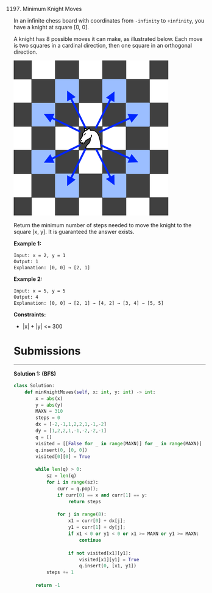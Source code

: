 1197. Minimum Knight Moves

In an infinite chess board with coordinates from `-infinity` to `+infinity`, you have a knight at square [0, 0].

A knight has 8 possible moves it can make, as illustrated below. Each move is two squares in a cardinal direction, then one square in an orthogonal direction.

![1197_knight](img/1197_knight.png)

Return the minimum number of steps needed to move the knight to the square [x, y].  It is guaranteed the answer exists.

 
**Example 1:**
```
Input: x = 2, y = 1
Output: 1
Explanation: [0, 0] → [2, 1]
```
**Example 2:**
```
Input: x = 5, y = 5
Output: 4
Explanation: [0, 0] → [2, 1] → [4, 2] → [3, 4] → [5, 5]
``` 

**Constraints:**

* |x| + |y| <= 300

# Submissions
---
**Solution 1: (BFS)**
```python
class Solution:
    def minKnightMoves(self, x: int, y: int) -> int:
        x = abs(x)
        y = abs(y)
        MAXN = 310
        steps = 0
        dx = [-2,-1,1,2,2,1,-1,-2]
        dy = [1,2,2,1,-1,-2,-2,-1]
        q = []
        visited = [[False for _ in range(MAXN)] for _ in range(MAXN)]
        q.insert(0, [0, 0])        
        visited[0][0] = True
        
        while len(q) > 0:
            sz = len(q)
            for i in range(sz):
                curr = q.pop();
                if curr[0] == x and curr[1] == y:
                    return steps
                
                for j in range(8):
                    x1 = curr[0] + dx[j];
                    y1 = curr[1] + dy[j];
                    if x1 < 0 or y1 < 0 or x1 >= MAXN or y1 >= MAXN:
                        continue
                    
                    if not visited[x1][y1]:
                        visited[x1][y1] = True
                        q.insert(0, [x1, y1])
            steps += 1
        
        return -1
```